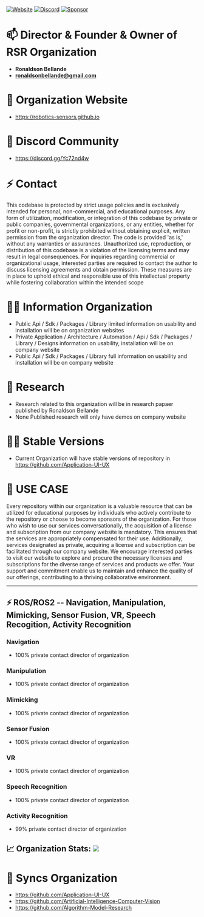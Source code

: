 [![Website](https://img.shields.io/badge/Visit%20our-Website-0099cc?style=for-the-badge)](https://robotics-sensors.github.io)
[![Discord](https://img.shields.io/badge/Join%20our-Discord-7289DA?logo=discord&style=for-the-badge)](https://discord.gg/Yc72nd4w)
[![Sponsor](https://img.shields.io/badge/Sponsor-Robotics%20Sensors%20Research-red?style=for-the-badge&logo=github)](https://github.com/sponsors/Robotics-Sensors)


# 📫 Director & Founder & Owner of RSR Organization
- **Ronaldson Bellande**
- **ronaldsonbellande@gmail.com**

# 🧙 Organization Website
- https://robotics-sensors.github.io

# 🌱 Discord Community
- https://discord.gg/Yc72nd4w

# ⚡ Contact
This codebase is protected by strict usage policies and is exclusively intended for personal, non-commercial, and educational purposes. Any form of utilization, modification, or integration of this codebase by private or public companies, governmental organizations, or any entities, whether for profit or non-profit, is strictly prohibited without obtaining explicit, written permission from the organization director. The code is provided 'as is,' without any warranties or assurances. Unauthorized use, reproduction, or distribution of this codebase is a violation of the licensing terms and may result in legal consequences. For inquiries regarding commercial or organizational usage, interested parties are required to contact the author to discuss licensing agreements and obtain permission. These measures are in place to uphold ethical and responsible use of this intellectual property while fostering collaboration within the intended scope

# 🙋‍♀️ Information Organization
- Public Api / Sdk / Packages / Library limited information on usability and installation will be on organization websites
- Private Application / Architecture / Automation / Api / Sdk / Packages / Library / Designs information on usability, installation will be on company website
- Public Api / Sdk / Packages / Library full information on usability and installation will be on company website

# 🌈 Research
- Research related to this organization will be in research papaer published by Ronaldson Bellande
- None Published research will only have demos on company website

# 👩‍💻 Stable Versions
- Current Organization will have stable versions of repository in https://github.com/Application-UI-UX



# 💼 USE CASE
Every repository within our organization is a valuable resource that can be utilized for educational purposes by individuals who actively contribute to the repository or choose to become sponsors of the organization. For those who wish to use our services conversationally, the acquisition of a license and subscription from our company website is mandatory. This ensures that the services are appropriately compensated for their use. Additionally, services designated as private, acquiring a license and subscription can be facilitated through our company website. We encourage interested parties to visit our website to explore and procure the necessary licenses and subscriptions for the diverse range of services and products we offer. Your support and commitment enable us to maintain and enhance the quality of our offerings, contributing to a thriving collaborative environment.

--------------------------------------------------------------------------------------------------------


## ⚡ ROS/ROS2 -- Navigation, Manipulation, Mimicking, Sensor Fusion, VR, Speech Recogition, Activity Recognition

### Navigation
- 100% private contact director of organization

### Manipulation
- 100% private contact director of organization

### Mimicking
- 100% private contact director of organization

### Sensor Fusion
- 100% private contact director of organization

### VR
- 100% private contact director of organization

### Speech Recognition
- 100% private contact director of organization

### Activity Recognition
- 99% private contact director of organization


## 📈 Organization Stats: <a href="https://github.com/Robotics-Sensors"> <img src="https://komarev.com/ghpvc/?username=Robotics-Sensors&label=Profile+Views&color=2e8b57&style=flat" /></a>


# 🍿 Syncs Organization 

- https://github.com/Application-UI-UX
- https://github.com/Artificial-Intelligence-Computer-Vision
- https://github.com/Algorithm-Model-Research
